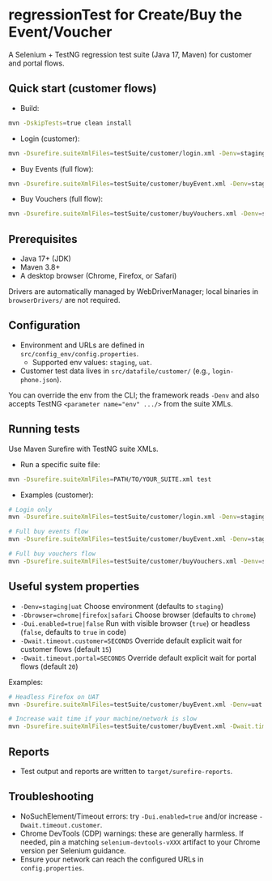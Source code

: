 # regressionTest for Create/Buy the Event/Voucher

A Selenium + TestNG regression test suite (Java 17, Maven) for customer and portal flows.

## Quick start (customer flows)
- Build:
```bash
mvn -DskipTests=true clean install
```
- Login (customer):
```bash
mvn -Dsurefire.suiteXmlFiles=testSuite/customer/login.xml -Denv=staging -Dbrowser=chrome -Dui.enabled=true test
```
- Buy Events (full flow):
```bash
mvn -Dsurefire.suiteXmlFiles=testSuite/customer/buyEvent.xml -Denv=staging -Dbrowser=chrome -Dui.enabled=true -Dwait.timeout.customer=20 test
```
- Buy Vouchers (full flow):
```bash
mvn -Dsurefire.suiteXmlFiles=testSuite/customer/buyVouchers.xml -Denv=staging -Dbrowser=chrome -Dui.enabled=true -Dwait.timeout.customer=20 test
```

## Prerequisites
- Java 17+ (JDK)
- Maven 3.8+
- A desktop browser (Chrome, Firefox, or Safari)

Drivers are automatically managed by WebDriverManager; local binaries in `browserDrivers/` are not required.

## Configuration
- Environment and URLs are defined in `src/config_env/config.properties`.
  - Supported env values: `staging`, `uat`.
- Customer test data lives in `src/datafile/customer/` (e.g., `login-phone.json`).

You can override the env from the CLI; the framework reads `-Denv` and also accepts TestNG `<parameter name="env" .../>` from the suite XMLs.

## Running tests
Use Maven Surefire with TestNG suite XMLs.

- Run a specific suite file:
```bash
mvn -Dsurefire.suiteXmlFiles=PATH/TO/YOUR_SUITE.xml test
```

- Examples (customer):
```bash
# Login only
mvn -Dsurefire.suiteXmlFiles=testSuite/customer/login.xml -Denv=staging -Dbrowser=chrome -Dui.enabled=true test

# Full buy events flow
mvn -Dsurefire.suiteXmlFiles=testSuite/customer/buyEvent.xml -Denv=staging -Dbrowser=chrome -Dui.enabled=true -Dwait.timeout.customer=20 test

# Full buy vouchers flow
mvn -Dsurefire.suiteXmlFiles=testSuite/customer/buyVouchers.xml -Denv=staging -Dbrowser=chrome -Dui.enabled=true -Dwait.timeout.customer=20 test
```

## Useful system properties
- `-Denv=staging|uat` Choose environment (defaults to `staging`)
- `-Dbrowser=chrome|firefox|safari` Choose browser (defaults to `chrome`)
- `-Dui.enabled=true|false` Run with visible browser (`true`) or headless (`false`, defaults to `true` in code)
- `-Dwait.timeout.customer=SECONDS` Override default explicit wait for customer flows (default `15`)
- `-Dwait.timeout.portal=SECONDS` Override default explicit wait for portal flows (default `20`)

Examples:
```bash
# Headless Firefox on UAT
mvn -Dsurefire.suiteXmlFiles=testSuite/customer/buyEvent.xml -Denv=uat -Dbrowser=firefox -Dui.enabled=false test

# Increase wait time if your machine/network is slow
mvn -Dsurefire.suiteXmlFiles=testSuite/customer/buyEvent.xml -Dwait.timeout.customer=25 test
```

## Reports
- Test output and reports are written to `target/surefire-reports`.

## Troubleshooting
- NoSuchElement/Timeout errors: try `-Dui.enabled=true` and/or increase `-Dwait.timeout.customer`.
- Chrome DevTools (CDP) warnings: these are generally harmless. If needed, pin a matching `selenium-devtools-vXXX` artifact to your Chrome version per Selenium guidance.
- Ensure your network can reach the configured URLs in `config.properties`.
